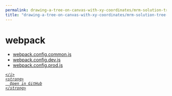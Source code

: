 ```yaml
---
permalink: drawing-a-tree-on-canvas-with-xy-coordinates/mrm-solution-tree---ep/webpack
title: "drawing-a-tree-on-canvas-with-xy-coordinates/mrm-solution-tree---ep/webpack"
---
```


# webpack
<ul>
  <li>
    <a href="webpack.config.common.js">
      webpack.config.common.js
    </a>
  </li>
  <li>
    <a href="webpack.config.dev.js">
      webpack.config.dev.js
    </a>
  </li>
  <li>
    <a href="webpack.config.prod.js">
      webpack.config.prod.js
    </a>
  </li>
</ul>
<div class="social open-gh-btn my-4">
  <a class="btn btn-github" href="https://github.com/tobiasbriones/test-blog-deploy/tree/main/mathswe/representation/repsymo/2dp/mrm/feat/drawing-a-tree-on-canvas-with-xy-coordinates/mrm-solution-tree---ep/webpack" target="_blank">
    <i class="fab fa-github">
      
    </i>
    <strong>
      Open in GitHub
    </strong>
  </a>
</div>